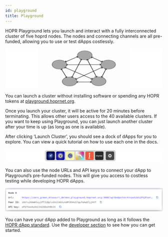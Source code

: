 ```yaml
---
id: playground
title: Playground
---
```

HOPR Playground lets you launch and interact with a fully interconnected cluster of five hoprd nodes. The nodes and connecting channels are all pre-funded, allowing you to use or test dApps costlessly.

![Playground Cluster](./images-dApps/playground-cluster.png)

You can launch a cluster without installing software or spending any HOPR tokens at [playground.hoprnet.org](https://playground.hoprnet.org/).

Once you launch your cluster, it will be active for 20 minutes before terminating. This allows other users access to the 40 available clusters. If you want to keep using Playground, you can just launch another cluster after your time is up (as long as one is available).

After clicking ‘Launch Cluster’, you should see a dock of dApps for you to explore. You can view a quick tutorial on how to use each one in the docs.

![Playground Cluster](./images-dApps/playground-dock.png)

You can also use the node URLs and API keys to connect your dApp to Playground’s pre-funded nodes. This will give you access to costless testing while developing HOPR dApps.

![Playground Cluster](./images-dApps/playground-single-node-details.png)

You can have your dApp added to Playground as long as it follows the [HOPR dApp standard](https://github.com/hoprnet/hopr-community/blob/main/DAPP_STANDARD.md). Use the [developer section](/developers/intro) to see how you can get started.
